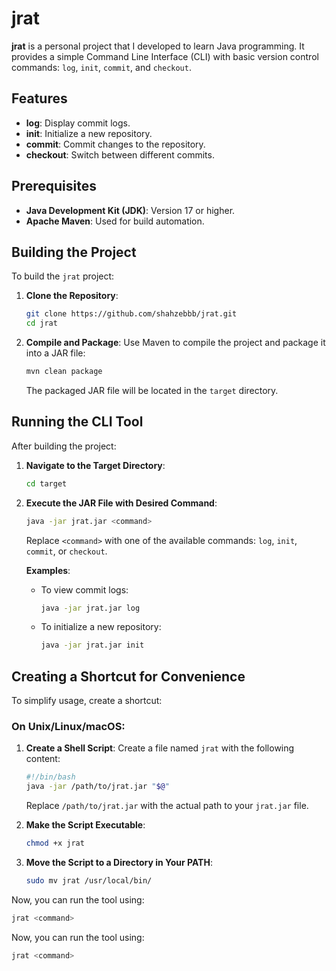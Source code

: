 # jrat

**jrat** is a personal project that I developed to learn Java programming. It provides a simple Command Line Interface (CLI) with basic version control commands: `log`, `init`, `commit`, and `checkout`.

## Features

- **log**: Display commit logs.
- **init**: Initialize a new repository.
- **commit**: Commit changes to the repository.
- **checkout**: Switch between different commits.

## Prerequisites

- **Java Development Kit (JDK)**: Version 17 or higher.
- **Apache Maven**: Used for build automation.

## Building the Project

To build the `jrat` project:

1. **Clone the Repository**:
   ```sh
   git clone https://github.com/shahzebbb/jrat.git
   cd jrat
   ```

2. **Compile and Package**:
   Use Maven to compile the project and package it into a JAR file:
   ```sh
   mvn clean package
   ```
   The packaged JAR file will be located in the `target` directory.

## Running the CLI Tool

After building the project:

1. **Navigate to the Target Directory**:
   ```sh
   cd target
   ```

2. **Execute the JAR File with Desired Command**:
   ```sh
   java -jar jrat.jar <command>
   ```
   Replace `<command>` with one of the available commands: `log`, `init`, `commit`, or `checkout`.

   **Examples**:
   - To view commit logs:
     ```sh
     java -jar jrat.jar log
     ```
   - To initialize a new repository:
     ```sh
     java -jar jrat.jar init
     ```

## Creating a Shortcut for Convenience

To simplify usage, create a shortcut:

### On Unix/Linux/macOS:

1. **Create a Shell Script**:
   Create a file named `jrat` with the following content:
   ```sh
   #!/bin/bash
   java -jar /path/to/jrat.jar "$@"
   ```
   Replace `/path/to/jrat.jar` with the actual path to your `jrat.jar` file.

2. **Make the Script Executable**:
   ```sh
   chmod +x jrat
   ```

3. **Move the Script to a Directory in Your PATH**:
   ```sh
   sudo mv jrat /usr/local/bin/
   ```

Now, you can run the tool using:
```sh
jrat <command>
```

Now, you can run the tool using:
```sh
jrat <command>
```
